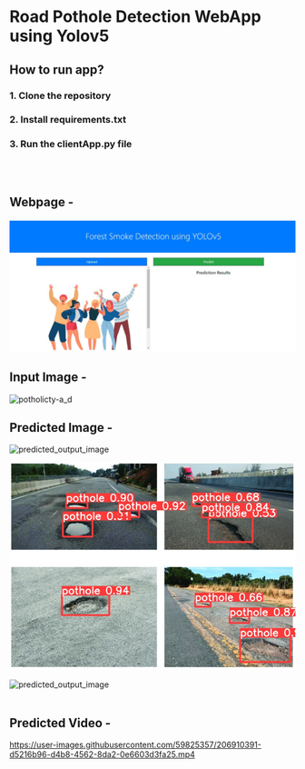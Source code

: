 # Road Pothole Detection WebApp using Yolov5

## How to run app?
### 1. Clone the repository
### 2. Install requirements.txt 
### 3. Run the clientApp.py file
<br/><br/>

## Webpage -
![UI](UI.JPG)
<br/>

## Input Image -
![potholicty-a_d](https://user-images.githubusercontent.com/59825357/206908210-ef2267c6-eb60-4fef-83e0-46a0961852e3.jpg)
<br/>


## Predicted Image -

![predicted_output_image](https://user-images.githubusercontent.com/59825357/206908104-4ded05f5-ac8c-4732-a945-a8dd4a937a44.jpg)
<br/>

![Predicted Image](./com_ineuron_apparel/predictor_yolo_detector/inference/output/output_image.jpg)
<br/>

![predicted_output_image](https://user-images.githubusercontent.com/59825357/206908072-ecbc52da-64a3-4fab-9c6f-e3dcb456f40c.jpg)
<br/><br/>

## Predicted Video -

https://user-images.githubusercontent.com/59825357/206910391-d5216b96-d4b8-4562-8da2-0e6603d3fa25.mp4


